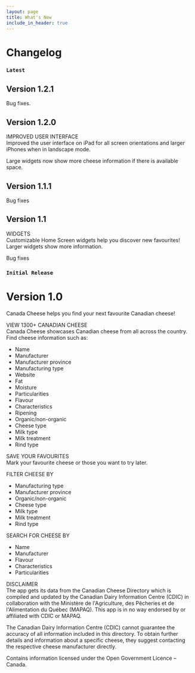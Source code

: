 ```yaml
---
layout: page
title: What's New
include_in_header: true
---
```


# Changelog

### `Latest`
## **Version 1.2.1**
Bug fixes.

## **Version 1.2.0**
IMPROVED USER INTERFACE<br>
Improved the user interface on iPad for all screen orientations and larger iPhones when in landscape mode.<br>

Large widgets now show more cheese information if there is available space.

## **Version 1.1.1**
Bug fixes

## **Version 1.1**
WIDGETS<br>
Customizable Home Screen widgets help you discover new favourites! Larger widgets show more information.<br>

Bug fixes

### `Initial Release`
# **Version 1.0**
Canada Cheese helps you find your next favourite Canadian cheese!

VIEW 1300+ CANADIAN CHEESE<br>
Canada Cheese showcases Canadian cheese from all across the country. Find cheese information such as:
- Name
- Manufacturer
- Manufacturer province
- Manufacturing type
- Website
- Fat
- Moisture
- Particularities
- Flavour
- Characteristics
- Ripening
- Organic/non-organic
- Cheese type
- Milk type
- Milk treatment
- Rind type

SAVE YOUR FAVOURITES<br>
Mark your favourite cheese or those you want to try later.

FILTER CHEESE BY
- Manufacturing type
- Manufacturer province
- Organic/non-organic
- Cheese type
- Milk type
- Milk treatment
- Rind type

SEARCH FOR CHEESE BY
- Name
- Manufacturer
- Flavour
- Characteristics
- Particularities

DISCLAIMER<br>
The app gets its data from the Canadian Cheese Directory which is compiled and updated by the Canadian Dairy Information Centre (CDIC) in collaboration with the Ministère de l'Agriculture, des Pêcheries et de l'Alimentation du Québec (MAPAQ). This app is in no way endorsed by or affiliated with CDIC or MAPAQ.

The Canadian Dairy Information Centre (CDIC) cannot guarantee the accuracy of all information included in this directory. To obtain further details and information about a specific cheese, they suggest contacting the respective cheese manufacturer directly.

Contains information licensed under the Open Government Licence – Canada.
